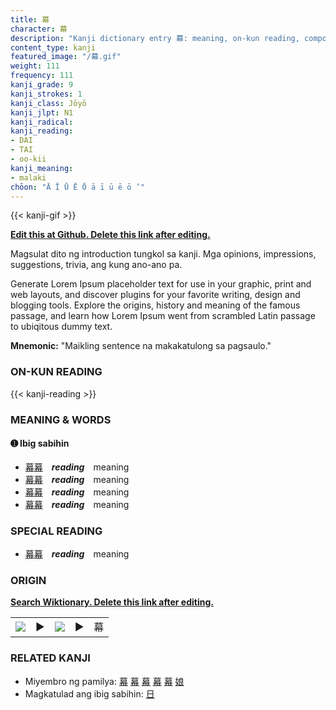 ```yaml
---
title: 幕
character: 幕
description: "Kanji dictionary entry 幕: meaning, on-kun reading, compounds, origin, related kanji"
content_type: kanji
featured_image: "/幕.gif"
weight: 111
frequency: 111
kanji_grade: 9
kanji_strokes: 1
kanji_class: Jōyō
kanji_jlpt: N1
kanji_radical: 
kanji_reading: 
- DAI
- TAI
- oo-kii
kanji_meaning:
- malaki
chōon: "Ā Ī Ū Ē Ō ā ī ū ē ō ’"
---
```

[//]: # (Don't edit the line below. Kanji animated GIF code is automatically generated.)
{{< kanji-gif >}}

[//]: # (Edit below this line.)

**[Edit this at Github. Delete this link after editing.](https://github.com/tim0g/tim/tree/main/content/kanji/幕/index.md)**

Magsulat dito ng introduction tungkol sa kanji. Mga opinions, impressions, suggestions, trivia, ang kung ano-ano pa.

Generate Lorem Ipsum placeholder text for use in your graphic, print and web layouts, and discover plugins for your favorite writing, design and blogging tools. Explore the origins, history and meaning of the famous passage, and learn how Lorem Ipsum went from scrambled Latin passage to ubiqitous dummy text.
 
**Mnemonic:** "Maikling sentence na makakatulong sa pagsaulo."

### ON-KUN READING

[//]: # (Don't edit the line below. ON-KUN READING code is automatically generated.)
{{< kanji-reading >}}

### MEANING & WORDS

#### ➊ **Ibig sabihin**
  - [幕](../幕)[幕](../幕)　***reading***　meaning
  - [幕](../幕)[幕](../幕)　***reading***　meaning
  - [幕](../幕)[幕](../幕)　***reading***　meaning
  - [幕](../幕)[幕](../幕)　***reading***　meaning

### SPECIAL READING
  - [幕](../幕)[幕](../幕)　***reading***　meaning

### ORIGIN

**[Search Wiktionary. Delete this link after editing.](https://wiktionary.org/wiki/幕)**
<table class="kanji-table"><tr><td>
<img src="60px-幕-bronze.svg.png">
</td><td>▶</td><td>
<img src="60px-幕-oracle.svg.png">
</td><td>▶</td>
<td class="kanji-origin">幕</td>
</tr></table>

### RELATED KANJI
- Miyembro ng pamilya: [幕](../幕) [幕](../幕) [幕](../幕) [幕](../幕) [幕](../幕) [娘](../娘)
- Magkatulad ang ibig sabihin: [日](../日)

